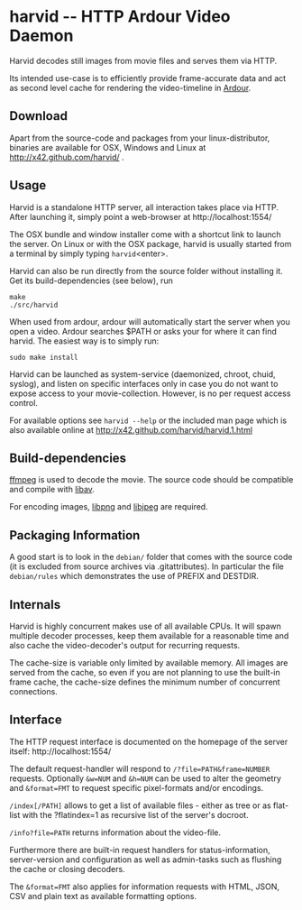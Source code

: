 harvid -- HTTP Ardour Video Daemon
==================================

Harvid decodes still images from movie files and serves them via HTTP.

Its intended use-case is to efficiently provide frame-accurate data and
act as second level cache for rendering the video-timeline in
[Ardour](http://ardour.org).


Download
--------

Apart from the source-code and packages from your linux-distributor, binaries
are available for OSX, Windows and Linux at http://x42.github.com/harvid/ .


Usage
-----

Harvid is a standalone HTTP server, all interaction takes place via HTTP.
After launching it, simply point a web-browser at http://localhost:1554/

The OSX bundle and window installer come with a shortcut link to launch
the server. On Linux or with the OSX package, harvid is usually started
from a terminal by simply typing `harvid`&lt;enter&gt;.

Harvid can also be run directly from the source folder without installing
it. Get its build-dependencies (see below), run

	make
	./src/harvid

When used from ardour, ardour will automatically start the server when
you open a video. Ardour searches $PATH or asks your for where it can find
harvid. The easiest way is to simply run:

	sudo make install

Harvid can be launched as system-service (daemonized, chroot, chuid, syslog),
and listen on specific interfaces only in case you do not want to expose
access to your movie-collection. However, is no per request access control.

For available options see `harvid --help` or the included man page which
is also available online at http://x42.github.com/harvid/harvid.1.html


Build-dependencies
------------------

[ffmpeg](http://ffmpeg.org/) is used to decode the movie. The source
code should be compatible and compile with [libav](https://libav.org/).

For encoding images,
[libpng](http://www.libpng.org/pub/png/libpng.html)
and [libjpeg](http://libjpeg.sourceforge.net/) are required.


Packaging Information
---------------------

A good start is to look in the `debian/` folder that comes with the source
code (it is excluded from source archives via .gitattributes). In particular
the file `debian/rules` which demonstrates the use of PREFIX and DESTDIR.


Internals
---------

Harvid is highly concurrent makes use of all available CPUs. It will
spawn multiple decoder processes, keep them available for a reasonable
time and also cache the video-decoder's output for recurring requests.


The cache-size is variable only limited by available memory.
All images are served from the cache, so even if you are not planning
to use the built-in frame cache, the cache-size defines the minimum
number of concurrent connections.

Interface
---------

The HTTP request interface is documented on the homepage of the server
itself: http://localhost:1554/

The default request-handler will respond to `/?file=PATH&frame=NUMBER`
requests. Optionally `&w=NUM` and `&h=NUM` can be used to alter the geometry
and `&format=FMT` to request specific pixel-formats and/or encodings.

`/index[/PATH]` allows to get a list of available files - either as tree or
as flat-list with the ?flatindex=1 as recursive list of the server's docroot.

`/info?file=PATH` returns information about the video-file.

Furthermore there are built-in request handlers for status-information,
server-version and configuration as well as admin-tasks such as flushing
the cache or closing decoders.

The `&format=FMT` also applies for information requests with
HTML, JSON, CSV and plain text as available formatting options.
